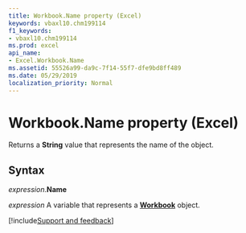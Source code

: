 ```yaml
---
title: Workbook.Name property (Excel)
keywords: vbaxl10.chm199114
f1_keywords:
- vbaxl10.chm199114
ms.prod: excel
api_name:
- Excel.Workbook.Name
ms.assetid: 55526a99-da9c-7f14-55f7-dfe9bd8ff489
ms.date: 05/29/2019
localization_priority: Normal
---
```



# Workbook.Name property (Excel)

Returns a **String** value that represents the name of the object.


## Syntax

_expression_.**Name**

_expression_ A variable that represents a **[Workbook](Excel.Workbook.md)** object.




[!include[Support and feedback](~/includes/feedback-boilerplate.md)]
